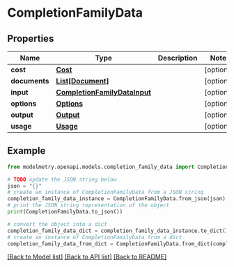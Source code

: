 # CompletionFamilyData


## Properties

Name | Type | Description | Notes
------------ | ------------- | ------------- | -------------
**cost** | [**Cost**](Cost.md) |  | [optional] 
**documents** | [**List[Document]**](Document.md) |  | [optional] 
**input** | [**CompletionFamilyDataInput**](CompletionFamilyDataInput.md) |  | [optional] 
**options** | [**Options**](Options.md) |  | [optional] 
**output** | [**Output**](Output.md) |  | [optional] 
**usage** | [**Usage**](Usage.md) |  | [optional] 

## Example

```python
from modelmetry.openapi.models.completion_family_data import CompletionFamilyData

# TODO update the JSON string below
json = "{}"
# create an instance of CompletionFamilyData from a JSON string
completion_family_data_instance = CompletionFamilyData.from_json(json)
# print the JSON string representation of the object
print(CompletionFamilyData.to_json())

# convert the object into a dict
completion_family_data_dict = completion_family_data_instance.to_dict()
# create an instance of CompletionFamilyData from a dict
completion_family_data_from_dict = CompletionFamilyData.from_dict(completion_family_data_dict)
```
[[Back to Model list]](../README.md#documentation-for-models) [[Back to API list]](../README.md#documentation-for-api-endpoints) [[Back to README]](../README.md)


